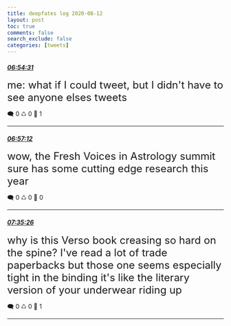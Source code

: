 ```yaml
---
title: deepfates log 2020-08-12
layout: post
toc: true
comments: false
search_exclude: false
categories: [tweets]
---
```



#### <a href = "https://twitter.com/deepfates/status/1293531310577745921">*06:54:31*</a>

<font size="5">me: what if I could tweet, but I didn't have to see anyone elses tweets</font>



🗨️ 0 ♺ 0 🤍  1   

---
    
#### <a href = "https://twitter.com/deepfates/status/1293531983683805189">*06:57:12*</a>

<font size="5">wow, the Fresh Voices in Astrology summit sure has some cutting edge research this year</font>



🗨️ 0 ♺ 0 🤍  0   

---
    
#### <a href = "https://twitter.com/deepfates/status/1293541604515385346">*07:35:26*</a>

<font size="5">why is this Verso book creasing so hard on the spine? I've read a lot of trade paperbacks but those one seems especially tight in the binding  it's like the literary version of your underwear riding up</font>



🗨️ 0 ♺ 0 🤍  1   

---
    
            

